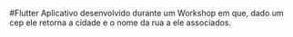 #Flutter
Aplicativo desenvolvido durante um Workshop em que, dado um cep ele retorna a cidade e o nome da rua a ele associados.
